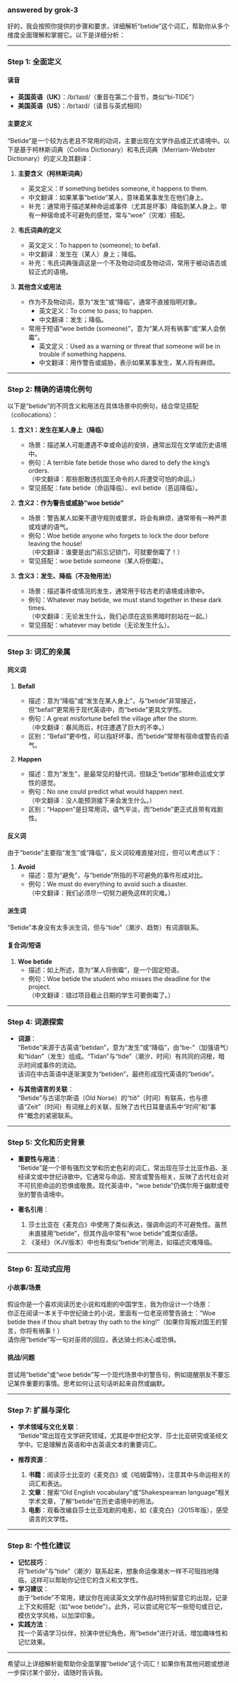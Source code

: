 ### answered by grok-3
好的，我会按照你提供的步骤和要求，详细解析“betide”这个词汇，帮助你从多个维度全面理解和掌握它。以下是详细分析：

---

### Step 1: 全面定义

#### 读音
- **英国英语（UK）**：/bɪˈtaɪd/（重音在第二个音节，类似“bi-TIDE”）
- **美国英语（US）**：/bɪˈtaɪd/（读音与英式相同）

#### 主要定义
“Betide”是一个较为古老且不常用的动词，主要出现在文学作品或正式语境中。以下是基于柯林斯词典（Collins Dictionary）和韦氏词典（Merriam-Webster Dictionary）的定义及其翻译：

1. **主要含义（柯林斯词典）**  
   - 英文定义：If something betides someone, it happens to them.  
   - 中文翻译：如果某事“betide”某人，意味着某事发生在他们身上。  
   - 补充：通常用于描述某种命运或事件（尤其是坏事）降临到某人身上，带有一种宿命或不可避免的感觉，常与“woe”（灾难）搭配。

2. **韦氏词典的定义**  
   - 英文定义：To happen to (someone); to befall.  
   - 中文翻译：发生在（某人）身上；降临。  
   - 补充：韦氏词典强调这是一个不及物动词或及物动词，常用于被动语态或较正式的语境。

3. **其他含义或用法**  
   - 作为不及物动词，意为“发生”或“降临”，通常不直接指明对象。  
     - 英文定义：To come to pass; to happen.  
     - 中文翻译：发生；降临。  
   - 常用于短语“woe betide (someone)”，意为“某人将有祸事”或“某人会倒霉”。  
     - 英文定义：Used as a warning or threat that someone will be in trouble if something happens.  
     - 中文翻译：用作警告或威胁，表示如果某事发生，某人将有麻烦。

---

### Step 2: 精确的语境化例句

以下是“betide”的不同含义和用法在具体场景中的例句，结合常见搭配（collocations）：

1. **含义1：发生在某人身上（降临）**  
   - 场景：描述某人可能遭遇不幸或命运的安排，通常出现在文学或历史语境中。  
   - 例句：A terrible fate betide those who dared to defy the king’s orders.  
     （中文翻译：那些胆敢违抗国王命令的人将遭受可怕的命运。）  
   - 常见搭配：fate betide（命运降临）、evil betide（恶运降临）。

2. **含义2：作为警告或威胁“woe betide”**  
   - 场景：警告某人如果不遵守规则或要求，将会有麻烦，通常带有一种严肃或戏谑的语气。  
   - 例句：Woe betide anyone who forgets to lock the door before leaving the house!  
     （中文翻译：谁要是出门前忘记锁门，可就要倒霉了！）  
   - 常见搭配：woe betide someone（某人将倒霉）。

3. **含义3：发生、降临（不及物用法）**  
   - 场景：描述事件或情况的发生，通常用于较古老的语境或诗歌中。  
   - 例句：Whatever may betide, we must stand together in these dark times.  
     （中文翻译：无论发生什么，我们必须在这些黑暗时刻站在一起。）  
   - 常见搭配：whatever may betide（无论发生什么）。

---

### Step 3: 词汇的亲属

#### 同义词
1. **Befall**  
   - 描述：意为“降临”或“发生在某人身上”，与“betide”非常接近，但“befall”更常用于现代英语中，而“betide”更具文学性。  
   - 例句：A great misfortune befell the village after the storm.  
     （中文翻译：暴风雨后，村庄遭遇了巨大的不幸。）  
   - 区别：“Befall”更中性，可以指好坏事，而“betide”常带有宿命或警告的语气。

2. **Happen**  
   - 描述：意为“发生”，是最常见的替代词，但缺乏“betide”那种命运或文学性的感觉。  
   - 例句：No one could predict what would happen next.  
     （中文翻译：没人能预测接下来会发生什么。）  
   - 区别：“Happen”是日常用词，语气平淡，而“betide”更正式且带有戏剧性。

#### 反义词
由于“betide”主要指“发生”或“降临”，反义词较难直接对应，但可以考虑以下：
1. **Avoid**  
   - 描述：意为“避免”，与“betide”所指的不可避免的事件形成对比。  
   - 例句：We must do everything to avoid such a disaster.  
     （中文翻译：我们必须尽一切努力避免这样的灾难。）

#### 派生词
“Betide”本身没有太多派生词，但与“tide”（潮汐、趋势）有词源联系。

#### 复合词/短语
1. **Woe betide**  
   - 描述：如上所述，意为“某人将倒霉”，是一个固定短语。  
   - 例句：Woe betide the student who misses the deadline for the project.  
     （中文翻译：错过项目截止日期的学生可要倒霉了。）

---

### Step 4: 词源探索

- **词源**：  
  “Betide”来源于古英语“betidan”，意为“发生”或“降临”，由“be-”（加强语气）和“tidan”（发生）组成。“Tidan”与“tide”（潮汐、时间）有共同的词根，暗示时间或事件的流动。  
  该词在中古英语中逐渐演变为“betiden”，最终形成现代英语的“betide”。

- **与其他语言的关联**：  
  “Betide”与古诺尔斯语（Old Norse）的“tíð”（时间）有联系，也与德语“Zeit”（时间）有词根上的关联，反映了古代日耳曼语系中“时间”和“事件”概念的紧密联系。

---

### Step 5: 文化和历史背景

- **重要性与用法**：  
  “Betide”是一个带有强烈文学和历史色彩的词汇，常出现在莎士比亚作品、圣经译文或中世纪诗歌中。它通常与命运、预言或警告相关，反映了古代社会对不可抗拒命运的恐惧或敬畏。现代英语中，“woe betide”仍偶尔用于幽默或夸张的警告语境中。

- **著名引用**：  
  1. 莎士比亚在《麦克白》中使用了类似表达，强调命运的不可避免性。虽然未直接用“betide”，但其作品中常有“woe betide”或类似语感。  
  2. 《圣经》（KJV版本）中也有类似“betide”的用法，如描述灾难降临。

---

### Step 6: 互动式应用

#### 小故事/场景
假设你是一个喜欢阅读历史小说和戏剧的中国学生，我为你设计一个场景：  
你正在阅读一本关于中世纪骑士的小说，里面有一位老巫师警告骑士：“Woe betide thee if thou shalt betray thy oath to the king!”（如果你背叛对国王的誓言，你将有祸事！）  
请你用“betide”写一句对巫师的回应，表达骑士的决心或恐惧。

#### 挑战/问题
尝试用“betide”或“woe betide”写一个现代场景中的警告句，例如提醒朋友不要忘记某件重要的事情。思考如何让这句话听起来自然或幽默。

---

### Step 7: 扩展与深化

- **学术领域与文化关联**：  
  “Betide”常出现在文学研究领域，尤其是中世纪文学、莎士比亚研究或圣经文学中。它是理解古英语和中古英语文本的重要词汇。

- **推荐资源**：  
  1. **书籍**：阅读莎士比亚的《麦克白》或《哈姆雷特》，注意其中与命运相关的词汇和表达。  
  2. **文章**：搜索“Old English vocabulary”或“Shakespearean language”相关学术文章，了解“betide”在历史语境中的用法。  
  3. **电影**：观看改编自莎士比亚戏剧的电影，如《麦克白》（2015年版），感受语言的文学性。

---

### Step 8: 个性化建议

- **记忆技巧**：  
  将“betide”与“tide”（潮汐）联系起来，想象命运像潮水一样不可阻挡地降临，这样可以帮助你记住它的含义和文学性。  
- **学习建议**：  
  由于“betide”不常用，建议你在阅读英文文学作品时特别留意它的出现，记录上下文和搭配（如“woe betide”）。此外，可以尝试用它写一些短句或日记，模仿文学风格，以加深印象。  
- **实践方法**：  
  找一个英语学习伙伴，扮演中世纪角色，用“betide”进行对话，增加趣味性和记忆效果。

---

希望以上详细解析能帮助你全面掌握“betide”这个词汇！如果你有其他问题或想进一步探讨某个部分，请随时告诉我。